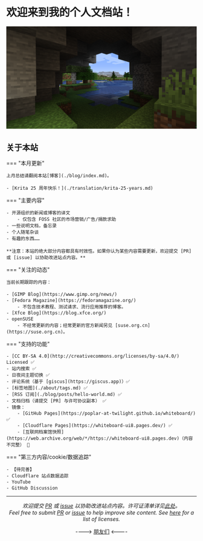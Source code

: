 # 欢迎来到我的个人文档站！

![cover](./assets/Minecraft-Nature.png)

<!---

![cover](./assets/start.png)  
> 正在冷启动……

图源 [HTTP Cats]

[HTTP Cats]: https://http.cat/

停更中，更多信息另见 [二月更新动态](./blog/posts/2024-02.md)。

--->

## 关于本站

=== "本月更新"

    上月总结请翻阅本站[博客](./blog/index.md)。

    - [Krita 25 周年快乐！](./translation/krita-25-years.md)

=== "主要内容"

    - 开源组织的新闻或博客的译文
        - 仅包含 FOSS 社区的市场营销/广告/捐款求助
    - 一些说明文档，备忘录
    - 个人随笔杂谈
    - 有趣的东西……

    **注意：本站的绝大部分内容都具有时效性。如果你认为某些内容需要更新，欢迎提交 [PR] 或 [issue] 以协助改进站点内容。**

=== "关注的动态"

    当前长期跟踪的内容：

    - [GIMP Blog](https://www.gimp.org/news/)
    - [Fedora Magazine](https://fedoramagazine.org/)
        - 不包含技术教程、测试请求、流行应用推荐的博客。
    - [Xfce Blog](https://blog.xfce.org/)
    - openSUSE
        - 不经常更新的内容；经常更新的官方新闻另见 [suse.org.cn](https://suse.org.cn)。

=== "支持的功能"

    - [CC BY-SA 4.0](http://creativecommons.org/licenses/by-sa/4.0/) Licensed ✅
    - 站内搜索 ✅
    - 日夜间主题切换 ✅
    - 评论系统（基于 [giscus](https://giscus.app)）✅
    - [标签地图](./about/tags.md) ✅
    - [RSS 订阅](./blog/posts/hello-world.md) ✅
    - 文档归档（请提交 [PR] 与许可协议副本） ✅
    - 镜像：
        - [GitHub Pages](https://poplar-at-twilight.github.io/whiteboard/) ✅
        - [Cloudflare Pages](https://whiteboard-ui8.pages.dev/) ✅
        - [互联网档案馆快照](https://web.archive.org/web/*/https://whiteboard-ui8.pages.dev)（内容不完整） 🔄️

=== "第三方内容/cookie/数据追踪"

    - 【待完善】
    - Cloudflare 站点数据追踪
    - YouTube
    - GitHub Discussion

---

<center><em>

欢迎提交 [PR] 或 [issue] 以协助改进站点内容。许可证清单详见[此处]。<br />Feel free to submit [PR] or [issue] to help improve site content. See [here][此处] for a list of licenses.

</em></center>

<center>

----> [朋友们] <----

</center>

[PR]: https://github.com/poplar-at-twilight/whiteboard/pulls
[issue]: https://github.com/poplar-at-twilight/whiteboard/issues
[此处]: ./about/license.md
[朋友们]: ./about/friends.md